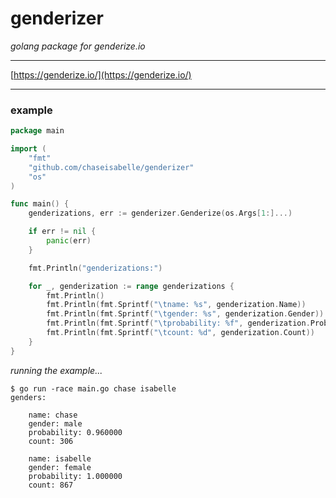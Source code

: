 # genderizer
*golang package for genderize.io*

---

[https://genderize.io/](https://genderize.io/)

---
### example

```go
package main

import (
	"fmt"
	"github.com/chaseisabelle/genderizer"
	"os"
)

func main() {
	genderizations, err := genderizer.Genderize(os.Args[1:]...)

	if err != nil {
		panic(err)
	}

	fmt.Println("genderizations:")

	for _, genderization := range genderizations {
		fmt.Println()
		fmt.Println(fmt.Sprintf("\tname: %s", genderization.Name))
		fmt.Println(fmt.Sprintf("\tgender: %s", genderization.Gender))
		fmt.Println(fmt.Sprintf("\tprobability: %f", genderization.Probability))
		fmt.Println(fmt.Sprintf("\tcount: %d", genderization.Count))
	}
}
```
*running the example...*
```
$ go run -race main.go chase isabelle
genders:

	name: chase
	gender: male
	probability: 0.960000
	count: 306

	name: isabelle
	gender: female
	probability: 1.000000
	count: 867
```
